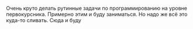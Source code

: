 Очень круто делать рутинные задачи по программированию на уровне первокурсника.
Примерно этим и буду заниматься. 
Но надо же всё это куда-то сливать.
Сюда и буду